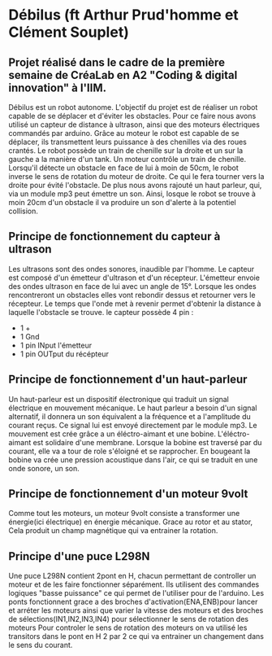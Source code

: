# Débilus (ft Arthur Prud'homme et Clément Souplet)
## Projet réalisé dans le cadre de la première semaine de CréaLab en A2 "Coding & digital innovation" à l'IIM.

Débilus est un robot autonome. L'objectif du projet est de réaliser un robot capable de se déplacer et d'éviter les obstacles.
Pour ce faire nous avons utilisé un capteur de distance à ultrason, ainsi que des moteurs électriques commandés par arduino.
Grâce au moteur le robot est capable de se déplacer, ils transmettent leurs puissance à des chenilles via des roues crantés.
Le robot possède un train de chenille sur la droite et un sur la gauche a la manière d'un tank. Un moteur contrôle un train de chenille.
Lorsqu'il détecte un obstacle en face de lui à moin de 50cm, le robot inverse le sens de rotation du moteur de droite. Ce qui le fera tourner vers la droite pour évité l'obstacle.
De plus nous avons rajouté un haut parleur, qui, via un module mp3 peut émettre un son.
Ainsi, losque le robot se trouve à moin  20cm d'un obstacle il va produire un son d'alerte à la potentiel collision.

## Principe de fonctionnement du capteur à ultrason
Les ultrasons sont des ondes sonores, inaudible par l'homme.
Le capteur est composé d'un émetteur d'ultrason et d'un récepteur.
L'émetteur envoie des ondes ultrason en face de lui avec un angle de 15°.
Lorsque les ondes rencontreront un obstacles elles vont rebondir dessus et retourner vers le récepteur.
Le temps que l'onde met à revenir permet d'obtenir la distance à laquelle l'obstacle se trouve.
le capteur possède 4 pin :

* 1 +
* 1 Gnd
* 1 pin INput l'émetteur
* 1 pin OUTput du récépteur

## Principe de fonctionnement d'un haut-parleur
Un haut-parleur est un dispositif électronique qui traduit un signal électrique en mouvement mécanique.
Le haut parleur a besoin d'un signal alternatif, il donnera un son équivalent a la fréquence et a l'amplitude du courant reçus.
Ce signal lui est envoyé directement par le module mp3.
Le mouvement est crée grâce a un éléctro-aimant et une bobine. L'éléctro-aimant est solidaire d'une membrane. Lorsque la bobine est traversé par du courant, elle va a tour de role s'éloigné et se rapprocher. En bougeant la bobine va crée une pression acoustique dans l'air, ce qui se traduit en une onde sonore, un son.

## Principe de fonctionnement d'un moteur 9volt
Comme tout les moteurs, un moteur 9volt consiste a transformer une énergie(ici électrique) en énergie mécanique.
Grace au rotor et au stator, Cela produit un champ magnétique qui va entrainer la rotation.

## Principe d'une puce L298N
Une puce L298N contient 2pont en H, chacun permettant de controller un moteur et de les faire fonctionner séparément.
Ils utilisent des commandes logiques "basse puissance" ce qui permet de l'utiliser pour de l'arduino.
Les ponts fonctionnent grace a des broches d'activation(ENA,ENB)pour lancer et arréter les moteurs ainsi que varier la vitesse des moteurs
et des broches de sélections(IN1,IN2,IN3,IN4) pour sélectionner le sens de rotation des moteurs
Pour controler le sens de rotation des moteurs on va utilisé les transitors dans le pont en H 2 par 2 ce qui va entrainer un changement dans le sens du courant.
